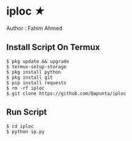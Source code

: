 # iploc *★*
Author : Fahim Ahmed

## Install Script On Termux
```
$ pkg update && upgrade  
$ termux-setup-storage  
$ pkg install python  
$ pkg install git  
$ pip install requests  
$ rm -rf iploc  
$ git clone https://github.com/Dapunta/iploc  
```
## Run Script
```
$ cd iploc  
$ python ip.py  
```
